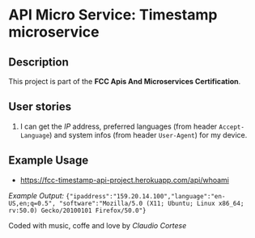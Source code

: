 # API Micro Service: Timestamp microservice

## Description

This project is part of the **FCC Apis And Microservices Certification**.

## User stories

1. I can get the _IP_ address, preferred languages (from header `Accept-Language`)
   and system infos (from header `User-Agent`) for my device.

## Example Usage

- <https://fcc-timestamp-api-project.herokuapp.com/api/whoami>

_Example Output:_
`{"ipaddress":"159.20.14.100","language":"en-US,en;q=0.5", "software":"Mozilla/5.0 (X11; Ubuntu; Linux x86_64; rv:50.0) Gecko/20100101 Firefox/50.0"}`

Coded with music, coffe and love by _Claudio Cortese_

